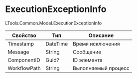 # ExecutionExceptionInfo

LTools.Common.Model.ExecutionExceptionInfo

| Свойство     | Тип      | Описание            |
| ------------ | -------- | ------------------- |
| Timestamp    | DateTime | Время исключения    |
| Message      | String   | Сообщение           |
| ComponentID  | Guid?    | ID элемента         |
| WorkflowPath | String   | Выполняемый процесс |

